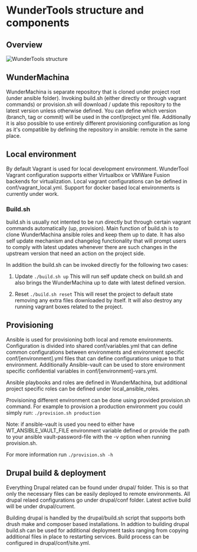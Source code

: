 # WunderTools structure and components

## Overview
![](img/wundertools_structure.png "WunderTools structure")

## WunderMachina
WunderMachina is separate repository that is cloned under project root (under ansible folder). Invoking build.sh (either directly or through vagrant commands) or provision.sh will download / update this repository to the latest version unless otherwise defined. You can define which version (branch, tag or commit) will be used in the conf/project.yml file. Additionally it is also possible to use entirely different provisioning configuration as long as it's compatible by defining the repository in ansible: remote in the same place.

## Local environment
By default Vagrant is used for local development environment. WunderTool Vagrant configuration supports either Virtualbox or VMWare Fusion backends for virtualization. Local vagrant configurations can be defined in conf/vagrant_local.yml. Support for docker based local environments is currently under work.

### Build.sh
build.sh is usually not intented to be run directly but through certain vagrant commands automatically (up, provision). Main function of build.sh is to clone WunderMachina ansible roles and keep them up to date. It has also self update mechanism and changelog functionality that will prompt users to comply with latest updates whenever there are such changes in the upstream version that need an action on the project side.

In addition the build.sh can be invoked directly for the following two cases:

1. Update
  ```./build.sh up```
  This will run self update check on build.sh and also brings the WunderMachina up to date with latest defined version.

2. Reset
  ```./build.sh reset```
  This will reset the project to default state removing any extra files downloaded by itself. It will also destroy any running vagrant boxes related to the project.


## Provisioning
Ansible is used for provisioning both local and remote environments. Configuration is divided into shared conf/variables.yml that can define common configurations between environments and environment specific conf/[environment].yml files that can define configurations unique to that environment. Additionally Ansible-vault can be used to store environment specific confidential variables in conf/[environment]-vars.yml.

Ansible playbooks and roles are defined in WunderMachina, but additional project specific roles can be defined under local_ansible_roles.

Provisioning different environment can be done using provided provision.sh command. For example to provision a production environment you could simply run:
```./provision.sh production```

Note: if ansible-vault is used you need to either have WT_ANSIBLE_VAULT_FILE environment variable defined or provide the path to your ansible vault-password-file with the -v option when running provision.sh.

For more information run ```./provision.sh -h```

## Drupal build & deployment
Everything Drupal related can be found under drupal/ folder. This is so that only the necessary files can be easily deployed to remote environments. All drupal relaed configurations go under drupal/conf folder. Latest active build will be under drupal/current. 

Building drupal is handled by the drupal/build.sh script that supports both drush make and composer based installations. In addtion to building drupal build.sh can be used for additional deployment tasks ranging from copying additional files in place to restarting services. Build process can be configured in drupal/conf/site.yml.
